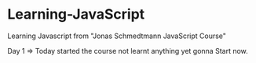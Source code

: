 # Learning-JavaScript

Learning Javascript from "Jonas Schmedtmann JavaScript Course"

Day 1 => Today started the course not learnt anything yet gonna Start now.
